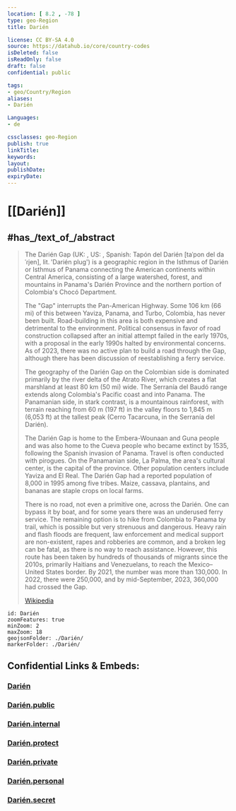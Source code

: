 ```yaml
---
location: [ 8.2 , -78 ] 
type: geo-Region
title: Darién

license: CC BY-SA 4.0
source: https://datahub.io/core/country-codes
isDeleted: false
isReadOnly: false
draft: false
confidential: public

tags:
- geo/Country/Region
aliases:
- Darién

Languages:
- de

cssclasses: geo-Region
publish: true
linkTitle: 
keywords: 
layout: 
publishDate: 
expiryDate: 
---
```


# [[Darién]] 

## #has_/text_of_/abstract 


> The Darién Gap (UK: , US: , Spanish: Tapón del Darién [taˈpon del daˈɾjen], lit. 'Darién plug') is a geographic region in the Isthmus of Darién or Isthmus of Panama connecting the American continents within Central America, consisting of a large watershed, forest, and mountains in Panama's Darién Province and the northern portion of Colombia's Chocó Department.
>
> The "Gap" interrupts the Pan-American Highway. Some 106 km (66 mi) of this between Yaviza, Panama, and Turbo, Colombia, has never been built. Road-building in this area is both expensive and detrimental to the environment. Political consensus in favor of road construction collapsed after an initial attempt failed in the early 1970s, with a proposal in the early 1990s halted by environmental concerns. As of 2023, there was no active plan to build a road through the Gap, although there has been discussion of reestablishing a ferry service.
>
> The geography of the Darién Gap on the Colombian side is dominated primarily by the river delta of the Atrato River, which creates a flat marshland at least 80 km (50 mi) wide. The Serranía del Baudó range extends along Colombia's Pacific coast and into Panama. The Panamanian side, in stark contrast, is a mountainous rainforest, with terrain reaching from 60 m (197 ft) in the valley floors to 1,845 m (6,053 ft) at the tallest peak (Cerro Tacarcuna, in the Serranía del Darién).
>
> The Darién Gap is home to the Embera-Wounaan and Guna people and was also home to the Cueva people who became extinct by 1535, following the Spanish invasion of Panama. Travel is often conducted with pirogues. On the Panamanian side, La Palma, the area's cultural center, is the capital of the province. Other population centers include Yaviza and El Real. The Darién Gap had a reported population of 8,000 in 1995 among five tribes. Maize, cassava, plantains, and bananas are staple crops on local farms.
>
> There is no road, not even a primitive one, across the Darién. One can bypass it by boat, and for some years there was an underused ferry service. The remaining option is to hike from Colombia to Panama by trail, which is possible but very strenuous and dangerous. Heavy rain and flash floods are frequent, law enforcement and medical support are non-existent, rapes and robberies are common, and a broken leg can be fatal, as there is no way to reach assistance. However, this route has been taken by hundreds of thousands of migrants since the 2010s, primarily Haitians and Venezuelans, to reach the Mexico–United States border. By 2021, the number was more than 130,000. In 2022, there were 250,000, and by mid-September, 2023, 360,000 had crossed the Gap.
>
> [Wikipedia](https://en.wikipedia.org/wiki/Dari%C3%A9n%20Gap) 
> 

```leaflet
id: Darién
zoomFeatures: true 
minZoom: 2 
maxZoom: 18
geojsonFolder: ./Darién/
markerFolder: ./Darién/
```


## Confidential Links & Embeds: 

### [Darién](/_Standards/Earth/Continent/America~Central/Panama/Provinces~Panama/Darién.md) 

### [Darién.public](/_public/Earth/Continent/America~Central/Panama/Provinces~Panama/Darién.public.md) 

### [Darién.internal](/_internal/Earth/Continent/America~Central/Panama/Provinces~Panama/Darién.internal.md) 

### [Darién.protect](/_protect/Earth/Continent/America~Central/Panama/Provinces~Panama/Darién.protect.md) 

### [Darién.private](/_private/Earth/Continent/America~Central/Panama/Provinces~Panama/Darién.private.md) 

### [Darién.personal](/_personal/Earth/Continent/America~Central/Panama/Provinces~Panama/Darién.personal.md) 

### [Darién.secret](/_secret/Earth/Continent/America~Central/Panama/Provinces~Panama/Darién.secret.md)

